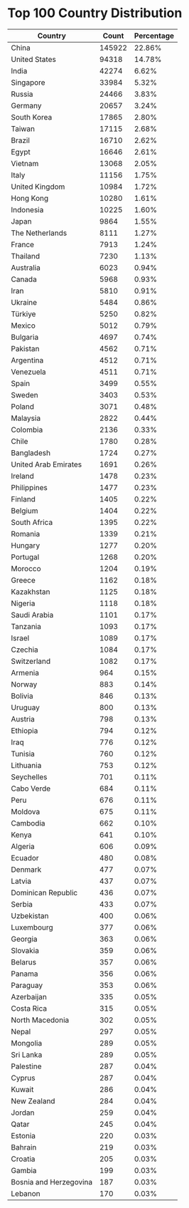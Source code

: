 # Top 100 Country Distribution
| Country | Count | Percentage |
|----|----|----|
| China | 145922 | 22.86% |
| United States | 94318 | 14.78% |
| India | 42274 | 6.62% |
| Singapore | 33984 | 5.32% |
| Russia | 24466 | 3.83% |
| Germany | 20657 | 3.24% |
| South Korea | 17865 | 2.80% |
| Taiwan | 17115 | 2.68% |
| Brazil | 16710 | 2.62% |
| Egypt | 16646 | 2.61% |
| Vietnam | 13068 | 2.05% |
| Italy | 11156 | 1.75% |
| United Kingdom | 10984 | 1.72% |
| Hong Kong | 10280 | 1.61% |
| Indonesia | 10225 | 1.60% |
| Japan | 9864 | 1.55% |
| The Netherlands | 8111 | 1.27% |
| France | 7913 | 1.24% |
| Thailand | 7230 | 1.13% |
| Australia | 6023 | 0.94% |
| Canada | 5968 | 0.93% |
| Iran | 5810 | 0.91% |
| Ukraine | 5484 | 0.86% |
| Türkiye | 5250 | 0.82% |
| Mexico | 5012 | 0.79% |
| Bulgaria | 4697 | 0.74% |
| Pakistan | 4562 | 0.71% |
| Argentina | 4512 | 0.71% |
| Venezuela | 4511 | 0.71% |
| Spain | 3499 | 0.55% |
| Sweden | 3403 | 0.53% |
| Poland | 3071 | 0.48% |
| Malaysia | 2822 | 0.44% |
| Colombia | 2136 | 0.33% |
| Chile | 1780 | 0.28% |
| Bangladesh | 1724 | 0.27% |
| United Arab Emirates | 1691 | 0.26% |
| Ireland | 1478 | 0.23% |
| Philippines | 1477 | 0.23% |
| Finland | 1405 | 0.22% |
| Belgium | 1404 | 0.22% |
| South Africa | 1395 | 0.22% |
| Romania | 1339 | 0.21% |
| Hungary | 1277 | 0.20% |
| Portugal | 1268 | 0.20% |
| Morocco | 1204 | 0.19% |
| Greece | 1162 | 0.18% |
| Kazakhstan | 1125 | 0.18% |
| Nigeria | 1118 | 0.18% |
| Saudi Arabia | 1101 | 0.17% |
| Tanzania | 1093 | 0.17% |
| Israel | 1089 | 0.17% |
| Czechia | 1084 | 0.17% |
| Switzerland | 1082 | 0.17% |
| Armenia | 964 | 0.15% |
| Norway | 883 | 0.14% |
| Bolivia | 846 | 0.13% |
| Uruguay | 800 | 0.13% |
| Austria | 798 | 0.13% |
| Ethiopia | 794 | 0.12% |
| Iraq | 776 | 0.12% |
| Tunisia | 760 | 0.12% |
| Lithuania | 753 | 0.12% |
| Seychelles | 701 | 0.11% |
| Cabo Verde | 684 | 0.11% |
| Peru | 676 | 0.11% |
| Moldova | 675 | 0.11% |
| Cambodia | 662 | 0.10% |
| Kenya | 641 | 0.10% |
| Algeria | 606 | 0.09% |
| Ecuador | 480 | 0.08% |
| Denmark | 477 | 0.07% |
| Latvia | 437 | 0.07% |
| Dominican Republic | 436 | 0.07% |
| Serbia | 433 | 0.07% |
| Uzbekistan | 400 | 0.06% |
| Luxembourg | 377 | 0.06% |
| Georgia | 363 | 0.06% |
| Slovakia | 359 | 0.06% |
| Belarus | 357 | 0.06% |
| Panama | 356 | 0.06% |
| Paraguay | 353 | 0.06% |
| Azerbaijan | 335 | 0.05% |
| Costa Rica | 315 | 0.05% |
| North Macedonia | 302 | 0.05% |
| Nepal | 297 | 0.05% |
| Mongolia | 289 | 0.05% |
| Sri Lanka | 289 | 0.05% |
| Palestine | 287 | 0.04% |
| Cyprus | 287 | 0.04% |
| Kuwait | 286 | 0.04% |
| New Zealand | 284 | 0.04% |
| Jordan | 259 | 0.04% |
| Qatar | 245 | 0.04% |
| Estonia | 220 | 0.03% |
| Bahrain | 219 | 0.03% |
| Croatia | 205 | 0.03% |
| Gambia | 199 | 0.03% |
| Bosnia and Herzegovina | 187 | 0.03% |
| Lebanon | 170 | 0.03% |
